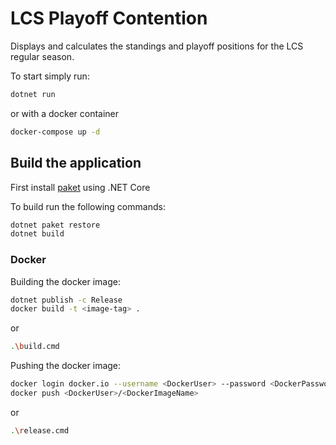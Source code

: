 # LCS Playoff Contention

Displays and calculates the standings and playoff positions for the LCS regular season.

To start simply run:

```bash
dotnet run
```

or with a docker container

```bash
docker-compose up -d
```

## Build the application

First install [paket][1] using .NET Core

To build run the following commands:

```bash
dotnet paket restore
dotnet build
```

### Docker

Building the docker image:

```bash
dotnet publish -c Release
docker build -t <image-tag> .
```

or

```bash
.\build.cmd
```

Pushing the docker image:

```bash
docker login docker.io --username <DockerUser> --password <DockerPassword>
docker push <DockerUser>/<DockerImageName>
```

or

```bash
.\release.cmd
```

[1]: https://fsprojects.github.io/Paket/index.html
